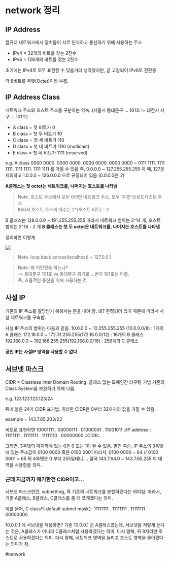 # network 정리

## IP Address
컴퓨터 네트워크에서 장치들이 서로 인식하고 통신하기 위해 사용하는 주소

* IPv4 =  32개의 비트를 갖는 2진수
* IPv6 =  128개의 비트를 갖는 2진수

초기에는 IPv4로 모두 표현할 수 있을거라 생각했지만, 곧 고갈되어 IPv6로 전환중

각 8비트를 옥텟(Octet)이라 부름.

## IP Address Class
네트워크 주소와 호스트 주소를 구분하는 약속.
(서울시 동대문구 ... 101호 != 대전시 서구 ... 101호)

- A class = 첫 비트가 0
- B class = 첫 두 비트가 10
- C class = 첫 세 비트가 110
- D class = 첫 네 비트가 1110 (mutlicast)
- E class = 첫 네 비트가 1111 (reserved)

e.g. A class
0000 0000. 0000 0000. 0000 0000. 0000 0000 ~ 0111 1111. 1111 1111. 1111 1111. 1111 1111
를 가질 수 있음
즉, 0.0.0.0 ~ 127.255.255.255
이 때, 127은 제외하고 1.0.0.0 ~ 126.0.0.0 으로 규정되어 있음
(0.0.0.0은..?)

**A클래스는 첫 octet는 네트워크를, 나머지는 호스트를 나타냄**

> Note. 호스트 주소에서 모두 0이면 네트워크 주소, 모두 1이면 브로드캐스트 주소  
> 따라서 호스트 주소의 개수는 2^(호스트 비트) - 2  

B 클래스는 128.0.0.0 ~ 191.255.255.255
따라서 네트워크 범위는 2^14 개, 호스트 범위는 2^16 - 2 개
**B 클래스는 첫 두 octet은 네트워크를, 나머지는 호스트를 나타냄**

정리하면 이렇게

![](network%20%E1%84%8C%E1%85%A5%E1%86%BC%E1%84%85%E1%85%B5/8EDA28A7-4AAD-4C7B-9B07-1D02667DFFAF.png)

> Note. loop back adress(localhost) = 127.0.0.1  

> Note. 왜 이런짓을 하느냐?  
> -> 동대문구 101호 vs 동대문구 회기로 ...번지 101호는 다름.  
> 즉, 효율적인 통신을 위해 사용하는 것  

## 사설 IP
기존의 IP 주소를 할당받기 위해서는 돈을 내야 함. 왜? 한정되어 있기 때문에
따라서 사설 네트워크를 구축함.

사설 IP 주소의 범위는 다음과 같음.
10.0.0.0 ~ 10.255.255.255 (10.0.0.0/8) : 1개의 A 클래스
172.16.0.0 ~ 172.31.255.255(172.16.0.0/12) : 16개의 B 클래스
192.168.0.0 ~ 192.168.255.255(192.168.0.0/16) : 256개의 C 클래스

**공인 IP는 사설IP 영역을 사용할 수 없다**## 서브넷 마스크
CIDR = Classless Inter Domain Routing. 클래스 없는 도메인간 라우팅 기법
기존의 Class System을 보완하기 위해 나옴.

e.g. 123.123.123.123/24

뒤에 붙은 24가 CIDR 표기법. 이러한 CIDR은 0부터 32까지의 값을 가질 수 있음.

example = 143.7.65.203/23

비트로 표현하면
10001111 . 00000111 . 01000001 . 11001011 ::IP address::
11111111   . 11111111    .  11111110    . 00000000 ::CIDR::

그러면, 3옥텟의 마지막에 있는 0은 0 또는 1이 될 수 있음.
말인 즉슨, IP 주소의 3옥텟에 있는 주소값이 0100 0000 혹은 0100 0001 
따라서, 0100 0000 = 64 // 0100 0001 = 65
뒤 4옥텟은 0 부터 255일테니.... 결국
143.7.64.0 ~ 143.7.65.255 의 대역을 사용함을 의미.

### 근데 지금까지 얘기한건 CIDR이고...
서브넷 마스크란건, subnetting, 즉 기존의 네트워크를 분할하겠다는 의미임.
따라서, 기존 A클래스, B클래스, C클래스를 좀 더 쪼개겠다는 의미.

예를 들어, C class의 default subnet mask는
11111111 . 11111111 . 11111111 . 00000000

10.0.0.1 에 서브넷을 적용하면?
기존 10.0.0.1 은 A클래스였는데, 서브넷을 저렇게 쓴다는 것은,
A클래스가 아니라 C클래스처럼 사용하겠다는 의미.
다시 말해, 뒤 8자리만 호스트로 사용하겠다는 의미.
다시 말해, 네트워크 영역을 늘리고 호스트 영역을 줄이겠다는 의미가 됨.








#network

